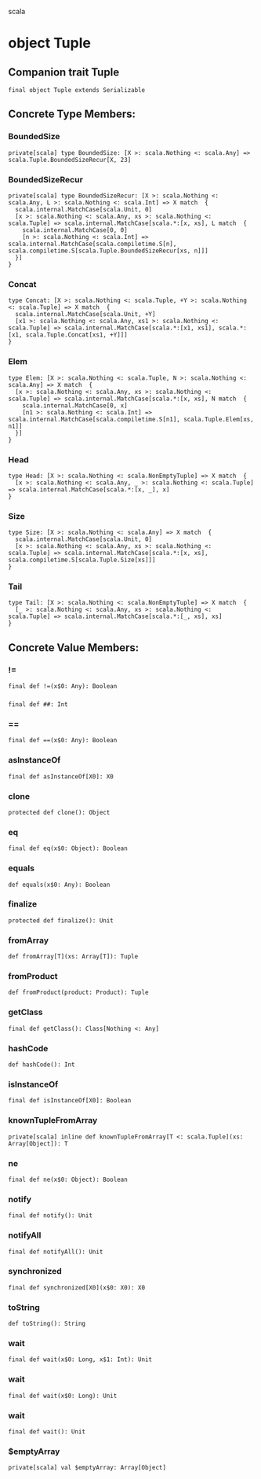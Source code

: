 scala
# object Tuple

## Companion trait Tuple

<pre><code class="language-scala" >final object Tuple extends Serializable</pre></code>
## Concrete Type Members:
### BoundedSize
<pre><code class="language-scala" >private[scala] type BoundedSize: [X >: scala.Nothing <: scala.Any] => scala.Tuple.BoundedSizeRecur[X, 23]</pre></code>

### BoundedSizeRecur
<pre><code class="language-scala" >private[scala] type BoundedSizeRecur: [X >: scala.Nothing <: scala.Any, L >: scala.Nothing <: scala.Int] => X match  {
  scala.internal.MatchCase[scala.Unit, 0]
  [x >: scala.Nothing <: scala.Any, xs >: scala.Nothing <: scala.Tuple] => scala.internal.MatchCase[scala.*:[x, xs], L match  {
    scala.internal.MatchCase[0, 0]
    [n >: scala.Nothing <: scala.Int] => scala.internal.MatchCase[scala.compiletime.S[n], scala.compiletime.S[scala.Tuple.BoundedSizeRecur[xs, n]]]
  }]
}</pre></code>

### Concat
<pre><code class="language-scala" >type Concat: [X >: scala.Nothing <: scala.Tuple, +Y >: scala.Nothing <: scala.Tuple] => X match  {
  scala.internal.MatchCase[scala.Unit, +Y]
  [x1 >: scala.Nothing <: scala.Any, xs1 >: scala.Nothing <: scala.Tuple] => scala.internal.MatchCase[scala.*:[x1, xs1], scala.*:[x1, scala.Tuple.Concat[xs1, +Y]]]
}</pre></code>

### Elem
<pre><code class="language-scala" >type Elem: [X >: scala.Nothing <: scala.Tuple, N >: scala.Nothing <: scala.Any] => X match  {
  [x >: scala.Nothing <: scala.Any, xs >: scala.Nothing <: scala.Tuple] => scala.internal.MatchCase[scala.*:[x, xs], N match  {
    scala.internal.MatchCase[0, x]
    [n1 >: scala.Nothing <: scala.Int] => scala.internal.MatchCase[scala.compiletime.S[n1], scala.Tuple.Elem[xs, n1]]
  }]
}</pre></code>

### Head
<pre><code class="language-scala" >type Head: [X >: scala.Nothing <: scala.NonEmptyTuple] => X match  {
  [x >: scala.Nothing <: scala.Any, _ >: scala.Nothing <: scala.Tuple] => scala.internal.MatchCase[scala.*:[x, _], x]
}</pre></code>

### Size
<pre><code class="language-scala" >type Size: [X >: scala.Nothing <: scala.Any] => X match  {
  scala.internal.MatchCase[scala.Unit, 0]
  [x >: scala.Nothing <: scala.Any, xs >: scala.Nothing <: scala.Tuple] => scala.internal.MatchCase[scala.*:[x, xs], scala.compiletime.S[scala.Tuple.Size[xs]]]
}</pre></code>

### Tail
<pre><code class="language-scala" >type Tail: [X >: scala.Nothing <: scala.NonEmptyTuple] => X match  {
  [_ >: scala.Nothing <: scala.Any, xs >: scala.Nothing <: scala.Tuple] => scala.internal.MatchCase[scala.*:[_, xs], xs]
}</pre></code>

## Concrete Value Members:
### !=
<pre><code class="language-scala" >final def !=(x$0: Any): Boolean</pre></code>

### ##
<pre><code class="language-scala" >final def ##: Int</pre></code>

### ==
<pre><code class="language-scala" >final def ==(x$0: Any): Boolean</pre></code>

### asInstanceOf
<pre><code class="language-scala" >final def asInstanceOf[X0]: X0</pre></code>

### clone
<pre><code class="language-scala" >protected def clone(): Object</pre></code>

### eq
<pre><code class="language-scala" >final def eq(x$0: Object): Boolean</pre></code>

### equals
<pre><code class="language-scala" >def equals(x$0: Any): Boolean</pre></code>

### finalize
<pre><code class="language-scala" >protected def finalize(): Unit</pre></code>

### fromArray
<pre><code class="language-scala" >def fromArray[T](xs: Array[T]): Tuple</pre></code>

### fromProduct
<pre><code class="language-scala" >def fromProduct(product: Product): Tuple</pre></code>

### getClass
<pre><code class="language-scala" >final def getClass(): Class[Nothing <: Any]</pre></code>

### hashCode
<pre><code class="language-scala" >def hashCode(): Int</pre></code>

### isInstanceOf
<pre><code class="language-scala" >final def isInstanceOf[X0]: Boolean</pre></code>

### knownTupleFromArray
<pre><code class="language-scala" >private[scala] inline def knownTupleFromArray[T <: scala.Tuple](xs: Array[Object]): T</pre></code>

### ne
<pre><code class="language-scala" >final def ne(x$0: Object): Boolean</pre></code>

### notify
<pre><code class="language-scala" >final def notify(): Unit</pre></code>

### notifyAll
<pre><code class="language-scala" >final def notifyAll(): Unit</pre></code>

### synchronized
<pre><code class="language-scala" >final def synchronized[X0](x$0: X0): X0</pre></code>

### toString
<pre><code class="language-scala" >def toString(): String</pre></code>

### wait
<pre><code class="language-scala" >final def wait(x$0: Long, x$1: Int): Unit</pre></code>

### wait
<pre><code class="language-scala" >final def wait(x$0: Long): Unit</pre></code>

### wait
<pre><code class="language-scala" >final def wait(): Unit</pre></code>

### $emptyArray
<pre><code class="language-scala" >private[scala] val $emptyArray: Array[Object]</pre></code>

